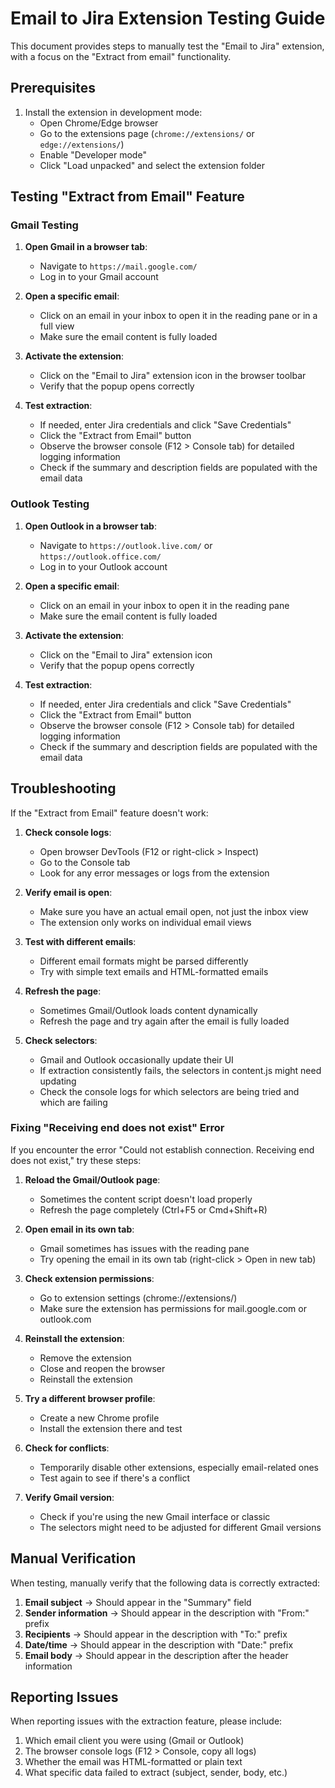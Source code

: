 # Email to Jira Extension Testing Guide

This document provides steps to manually test the "Email to Jira" extension, with a focus on the "Extract from email" functionality.

## Prerequisites

1. Install the extension in development mode:
   - Open Chrome/Edge browser
   - Go to the extensions page (`chrome://extensions/` or `edge://extensions/`)
   - Enable "Developer mode"
   - Click "Load unpacked" and select the extension folder

## Testing "Extract from Email" Feature

### Gmail Testing

1. **Open Gmail in a browser tab**:
   - Navigate to `https://mail.google.com/`
   - Log in to your Gmail account

2. **Open a specific email**: 
   - Click on an email in your inbox to open it in the reading pane or in a full view
   - Make sure the email content is fully loaded

3. **Activate the extension**:
   - Click on the "Email to Jira" extension icon in the browser toolbar
   - Verify that the popup opens correctly

4. **Test extraction**:
   - If needed, enter Jira credentials and click "Save Credentials"
   - Click the "Extract from Email" button
   - Observe the browser console (F12 > Console tab) for detailed logging information
   - Check if the summary and description fields are populated with the email data

### Outlook Testing

1. **Open Outlook in a browser tab**:
   - Navigate to `https://outlook.live.com/` or `https://outlook.office.com/`
   - Log in to your Outlook account

2. **Open a specific email**:
   - Click on an email in your inbox to open it in the reading pane
   - Make sure the email content is fully loaded

3. **Activate the extension**:
   - Click on the "Email to Jira" extension icon
   - Verify that the popup opens correctly

4. **Test extraction**:
   - If needed, enter Jira credentials and click "Save Credentials"
   - Click the "Extract from Email" button
   - Observe the browser console (F12 > Console tab) for detailed logging information
   - Check if the summary and description fields are populated with the email data

## Troubleshooting

If the "Extract from Email" feature doesn't work:

1. **Check console logs**:
   - Open browser DevTools (F12 or right-click > Inspect)
   - Go to the Console tab
   - Look for any error messages or logs from the extension

2. **Verify email is open**:
   - Make sure you have an actual email open, not just the inbox view
   - The extension only works on individual email views

3. **Test with different emails**:
   - Different email formats might be parsed differently
   - Try with simple text emails and HTML-formatted emails

4. **Refresh the page**:
   - Sometimes Gmail/Outlook loads content dynamically
   - Refresh the page and try again after the email is fully loaded

5. **Check selectors**:
   - Gmail and Outlook occasionally update their UI
   - If extraction consistently fails, the selectors in content.js might need updating
   - Check the console logs for which selectors are being tried and which are failing

### Fixing "Receiving end does not exist" Error

If you encounter the error "Could not establish connection. Receiving end does not exist," try these steps:

1. **Reload the Gmail/Outlook page**:
   - Sometimes the content script doesn't load properly
   - Refresh the page completely (Ctrl+F5 or Cmd+Shift+R)

2. **Open email in its own tab**:
   - Gmail sometimes has issues with the reading pane
   - Try opening the email in its own tab (right-click > Open in new tab)

3. **Check extension permissions**:
   - Go to extension settings (chrome://extensions/)
   - Make sure the extension has permissions for mail.google.com or outlook.com

4. **Reinstall the extension**:
   - Remove the extension
   - Close and reopen the browser
   - Reinstall the extension

5. **Try a different browser profile**:
   - Create a new Chrome profile
   - Install the extension there and test

6. **Check for conflicts**:
   - Temporarily disable other extensions, especially email-related ones
   - Test again to see if there's a conflict

7. **Verify Gmail version**:
   - Check if you're using the new Gmail interface or classic
   - The selectors might need to be adjusted for different Gmail versions

## Manual Verification

When testing, manually verify that the following data is correctly extracted:

1. **Email subject** → Should appear in the "Summary" field
2. **Sender information** → Should appear in the description with "From:" prefix
3. **Recipients** → Should appear in the description with "To:" prefix
4. **Date/time** → Should appear in the description with "Date:" prefix
5. **Email body** → Should appear in the description after the header information

## Reporting Issues

When reporting issues with the extraction feature, please include:

1. Which email client you were using (Gmail or Outlook)
2. The browser console logs (F12 > Console, copy all logs)
3. Whether the email was HTML-formatted or plain text
4. What specific data failed to extract (subject, sender, body, etc.) 